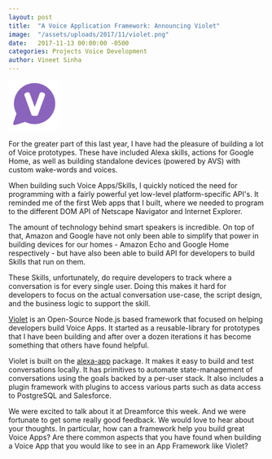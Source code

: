```yaml
---
layout: post
title:  "A Voice Application Framework: Announcing Violet"
image:  "/assets/uploads/2017/11/violet.png"
date:   2017-11-13 00:00:00 -0500
categories: Projects Voice Development
author: Vineet Sinha
---
```

<img src="/assets/uploads/2017/11/violet.png" alt="violet" width="100"/>

For the greater part of this last year, I have had the pleasure of building a lot of Voice prototypes. These have included Alexa skills, actions for Google Home, as well as building standalone devices (powered by AVS) with custom wake-words and voices.

When building such Voice Apps/Skills, I quickly noticed the need for programming with a fairly powerful yet low-level platform-specific API's. It reminded me of the first Web apps that I built, where we needed to program to the different DOM API of Netscape Navigator and Internet Explorer. <!--more-->

The amount of technology behind smart speakers is incredible. On top of that, Amazon and Google have not only been able to simplify that power in building devices for our homes - Amazon Echo and Google Home respectively - but have also been able to build API for developers to build Skills that run on them.

These Skills, unfortunately, do require developers to track where a conversation is for every single user. Doing this makes it hard for developers to focus on the actual conversation use-case, the script design, and the business logic to support the skill.

[Violet](https://helloviolet.ai/) is an Open-Source Node.js based framework that focused on helping developers build Voice Apps. It started as a reusable-library for prototypes that I have been building and after over a dozen iterations it has become something that others have found helpful.

Violet is built on the [alexa-app](https://www.npmjs.com/package/alexa-app) package. It makes it easy to build and test conversations locally. It has primitives to automate state-management of conversations using the  goals backed by a per-user stack. It also includes a plugin framework with plugins to access various parts such as data access to PostgreSQL and Salesforce.

We were excited to talk about it at Dreamforce this week. And we were fortunate to get some really good feedback. We would love to hear about your thoughts. In particular, how can a framework help you build great Voice Apps? Are there common aspects that you have found when building a Voice App that you would like to see in an App Framework like Violet?
